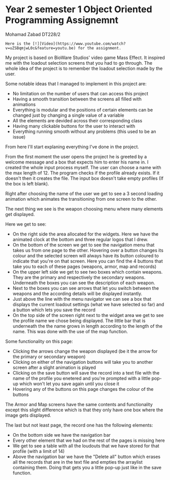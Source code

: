# Year 2 semester 1 Object Oriented Programming Assignemnt
Mohamad Zabad DT228/2

	Here is the [!][Video](https://www.youtube.com/watch?v=uZSBqmjwL0c&feature=youtu.be) for the assignment.
	
	
  My project is based on BioWare Studios' video game Mass Effect. It inspired me with the loadout selection screens that you had to go through.
The whole idea of the project is to remember the loadout selection made by the user.

Some notable ideas that I managed to implement in this project are:
  - No limitation on the number of users that can access this project
  - Having a smooth transition between the screens all filled with animations
  - Everything is modular and the positions of certain elements can be changed just by changing a single value of a variable
  - All the elements are devided across their corresponding class
  - Having many clickable buttons for the user to interact with
  - Everything running smooth without any problems (this used to be an issue)
  
  From here I'll start explaning everything I've done in the project.

From the first moment the user opens the project he is greeted by a welcome message and a box that expects him to enter his name in. I created the whole input process myself. The user can choose a name with the max length of 12.
The program checks if the profile already exists. If it doesn't then it creates the file.
The input box doesn't take empty profiles (If the box is left blank).

Right after choosing the name of the user we get to see a 3 second loading animation which animates the transitioning from one screen to the other. 

The next thing we see is the weapon choosing menu where many elements get displayed.

Here we get to see:
  - On the right side the area allocated for the widgets. Here we have the animated clock at the bottom and three regular logos that I drew.
  - On the bottom of the screen we get to see the navigation menu that takes us from one page to the other. Hovering over a button changes its colour and the selected screen will always have its button coloured to indicate that you're on that screen. Here you can find the 4 buttons that take you to each of these pages (weapons, armor, map and records)
  - On the upper left side we get to see two boxes which contain weapons. They are the primary and respectively the secondary weapons. Underneath the boxes you can see the description of each weapon.
  - Next to the boxes you can see arrows that let you switch between the weapons and the according details will be displayed instantly.
  - Just above the line with the menu navigator we can see a box that displays the current loadout settings (what we have selected so far) and a button which lets you save the record
  - On the top side of the screen right next to the widget area we get to see the profile name we chose being displayed. The little bar that is underneath the the name grows in length according to the length of the name. This was done with the use of the map function.

Some functionality on this page:
  - Clicking the arrows change the weapon displayed (be it the arrow for the primary or secondary weapon)
  - Clicking on either of the navigation buttons will take  you to another screen after a slight animation is played
  - Clicking on the save button will save the record into a text file with the name of the profile you enetered and you're prompted with a little pop-up which won't let you save again until you close it
  - Hovering any of the buttons on this page changes the colour of the buttons
  
The Armor and Map screens have the same contents and functionality except this slight difference which is that they only have one box where the image gets displayed.

The last but not least page, the record one has the following elements:
 - On the bottom side we have the navigation bar
 - Every other element that we had on the rest of the pages is missing here
 - We get to see a table with all the loudouts that we have stored for that profile (with a limit of 14)
 - Above the navigation bar we have the "Delete all" button which erases all the records that are in the text file and empties the arraylist containing them. Doing that gets you a little pop-up just like in the save function.
